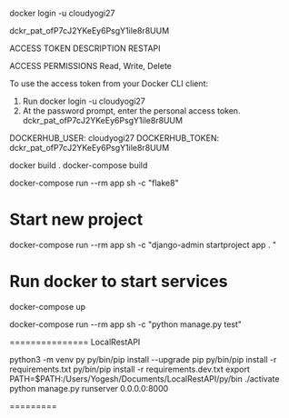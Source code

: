 docker login  -u cloudyogi27

dckr_pat_ofP7cJ2YKeEy6PsgY1ile8r8UUM

ACCESS TOKEN DESCRIPTION
RESTAPI

ACCESS PERMISSIONS
Read, Write, Delete

To use the access token from your Docker CLI client:
1. Run
   docker login  -u cloudyogi27
2. At the password prompt, enter the personal access token.
   dckr_pat_ofP7cJ2YKeEy6PsgY1ile8r8UUM

DOCKERHUB_USER: cloudyogi27
DOCKERHUB_TOKEN: dckr_pat_ofP7cJ2YKeEy6PsgY1ile8r8UUM


docker build .
docker-compose build

docker-compose run --rm app sh -c "flake8"

# Start new project
docker-compose run --rm app sh -c "django-admin startproject app . "

# Run docker to start services
docker-compose up

docker-compose run --rm app sh -c "python manage.py test"








===============
LocalRestAPI

python3 -m venv py
py/bin/pip install --upgrade pip
 py/bin/pip install -r requirements.txt
 py/bin/pip install -r requirements.dev.txt
 export PATH=$PATH:/Users/Yogesh/Documents/LocalRestAPI/py/bin
 ./activate
python manage.py runserver 0.0.0.0:8000

=========






